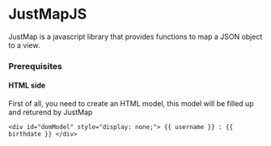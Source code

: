 # JustMapJS

JustMap is a javascript library that provides functions to map a JSON object to a view.

### Prerequisites

#### HTML side

First of all, you need to create an HTML model, this model will be filled up and returend by JustMap

```
<div id="domModel" style="display: none;"> {{ username }} : {{ birthdate }} </div>
```
